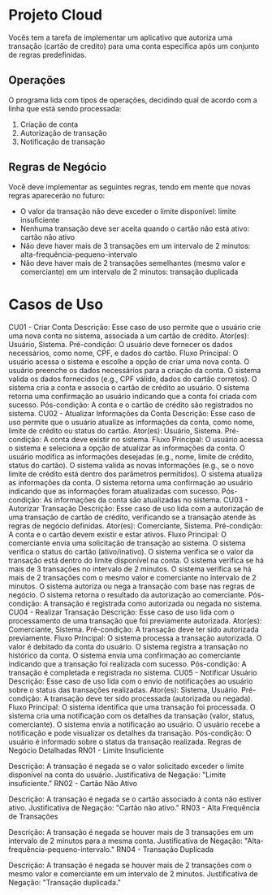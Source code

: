 # Projeto Cloud
Vocês tem a tarefa de implementar um aplicativo que autoriza uma transação (cartão de credito) para uma conta específica após um conjunto de regras predefinidas.

## Operações
O programa lida com tipos de operações, decidindo qual de acordo com a linha que está sendo processada:
1. Criação de conta
2. Autorização de transação
3. Notificação de transação

## Regras de Negócio

Você deve implementar as seguintes regras, tendo em mente que novas regras aparecerão no futuro:
- O valor da transação não deve exceder o limite disponível: limite insuficiente
- Nenhuma transação deve ser aceita quando o cartão não está ativo: cartão não ativo
- Não deve haver mais de 3 transações em um intervalo de 2 minutos: alta-frequência-pequeno-intervalo
- Não deve haver mais de 2 transações semelhantes (mesmo valor e comerciante) em um intervalo de 2 minutos: transação duplicada

# Casos de Uso

CU01 - Criar Conta
Descrição: Esse caso de uso permite que o usuário crie uma nova conta no sistema, associada a um cartão de crédito.
Ator(es): Usuário, Sistema.
Pré-condição: O usuário deve fornecer os dados necessários, como nome, CPF, e dados do cartão.
Fluxo Principal:
O usuário acessa o sistema e escolhe a opção de criar uma nova conta.
O usuário preenche os dados necessários para a criação da conta.
O sistema valida os dados fornecidos (e.g., CPF válido, dados do cartão corretos).
O sistema cria a conta e associa o cartão de crédito ao usuário.
O sistema retorna uma confirmação ao usuário indicando que a conta foi criada com sucesso.
Pós-condição: A conta e o cartão de crédito são registrados no sistema.
CU02 - Atualizar Informações da Conta
Descrição: Esse caso de uso permite que o usuário atualize as informações da conta, como nome, limite de crédito ou status do cartão.
Ator(es): Usuário, Sistema.
Pré-condição: A conta deve existir no sistema.
Fluxo Principal:
O usuário acessa o sistema e seleciona a opção de atualizar as informações da conta.
O usuário modifica as informações desejadas (e.g., nome, limite de crédito, status do cartão).
O sistema valida as novas informações (e.g., se o novo limite de crédito está dentro dos parâmetros permitidos).
O sistema atualiza as informações da conta.
O sistema retorna uma confirmação ao usuário indicando que as informações foram atualizadas com sucesso.
Pós-condição: As informações da conta são atualizadas no sistema.
CU03 - Autorizar Transação
Descrição: Esse caso de uso lida com a autorização de uma transação de cartão de crédito, verificando se a transação atende às regras de negócio definidas.
Ator(es): Comerciante, Sistema.
Pré-condição: A conta e o cartão devem existir e estar ativos.
Fluxo Principal:
O comerciante envia uma solicitação de transação ao sistema.
O sistema verifica o status do cartão (ativo/inativo).
O sistema verifica se o valor da transação está dentro do limite disponível na conta.
O sistema verifica se há mais de 3 transações no intervalo de 2 minutos.
O sistema verifica se há mais de 2 transações com o mesmo valor e comerciante no intervalo de 2 minutos.
O sistema autoriza ou nega a transação com base nas regras de negócio.
O sistema retorna o resultado da autorização ao comerciante.
Pós-condição: A transação é registrada como autorizada ou negada no sistema.
CU04 - Realizar Transação
Descrição: Esse caso de uso lida com o processamento de uma transação que foi previamente autorizada.
Ator(es): Comerciante, Sistema.
Pré-condição: A transação deve ter sido autorizada previamente.
Fluxo Principal:
O sistema processa a transação autorizada.
O valor é debitado da conta do usuário.
O sistema registra a transação no histórico da conta.
O sistema envia uma confirmação ao comerciante indicando que a transação foi realizada com sucesso.
Pós-condição: A transação é completada e registrada no sistema.
CU05 - Notificar Usuário
Descrição: Esse caso de uso lida com o envio de notificações ao usuário sobre o status das transações realizadas.
Ator(es): Sistema, Usuário.
Pré-condição: A transação deve ter sido processada (autorizada ou negada).
Fluxo Principal:
O sistema identifica que uma transação foi processada.
O sistema cria uma notificação com os detalhes da transação (valor, status, comerciante).
O sistema envia a notificação ao usuário.
O usuário recebe a notificação e pode visualizar os detalhes da transação.
Pós-condição: O usuário é informado sobre o status da transação realizada.
Regras de Negócio Detalhadas
RN01 - Limite Insuficiente

Descrição: A transação é negada se o valor solicitado exceder o limite disponível na conta do usuário.
Justificativa de Negação: "Limite insuficiente."
RN02 - Cartão Não Ativo

Descrição: A transação é negada se o cartão associado à conta não estiver ativo.
Justificativa de Negação: "Cartão não ativo."
RN03 - Alta Frequência de Transações

Descrição: A transação é negada se houver mais de 3 transações em um intervalo de 2 minutos para a mesma conta.
Justificativa de Negação: "Alta-frequência-pequeno-intervalo."
RN04 - Transação Duplicada

Descrição: A transação é negada se houver mais de 2 transações com o mesmo valor e comerciante em um intervalo de 2 minutos.
Justificativa de Negação: "Transação duplicada."
